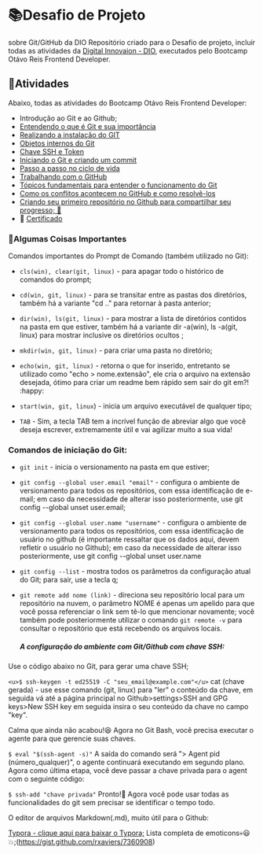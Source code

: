 # 📚Desafio de Projeto
sobre Git/GitHub da DIO
Repositório criado para o Desafio de projeto, incluir
todas as atividades da [Digital Innovaion - DIO](https://web.dio.me/home),
executados pelo Bootcamp
Otávo Reis Frontend Developer.

## 📑Atividades

Abaixo, todas as atividades do Bootcamp Otávo
Reis Frontend Developer: 

- Introdução ao Git e ao Github;
- [Entendendo o que é Git e sua importância](https://web.dio.me/course/introducao-ao-git-e-ao-github/learning/75b9fe49-6ed4-4480-83a7-7e37fc356aa9?back=/track/orange-tech&tab=undefined&moduleId=undefined)
- [Realizando a instalação do GIT](https://web.dio.me/course/introducao-ao-git-e-ao-github/learning/014fe14a-dc5a-41ec-9965-755a79694f27?back=/track/orange-tech&tab=undefined&moduleId=undefined)
- [Objetos internos do Git](https://web.dio.me/course/introducao-ao-git-e-ao-github/learning/02d99abe-e83c-4800-9100-a4258119a781?back=/track/orange-tech&tab=undefined&moduleId=undefined)
- [Chave SSH e Token](https://web.dio.me/course/introducao-ao-git-e-ao-github/learning/7410b862-1989-421a-a48d-500db5857f53?back=/track/orange-tech&tab=undefined&moduleId=undefined)
- [Iniciando o Git e criando um commit](https://web.dio.me/course/introducao-ao-git-e-ao-github/learning/12607816-1128-4906-9645-cbe0f7fcc72b?back=/track/orange-tech&tab=undefined&moduleId=undefined)
- [Passo a passo no ciclo de vida](https://web.dio.me/course/introducao-ao-git-e-ao-github/learning/54cd3040-b3d1-4e91-aea3-e3b031367774?back=/track/orange-tech&tab=undefined&moduleId=undefined)
- [Trabalhando com o GitHub](https://web.dio.me/course/introducao-ao-git-e-ao-github/learning/00c82124-1594-49e8-9f82-4d8c85aa5a48?back=/track/orange-tech&tab=undefined&moduleId=undefined)
- [Tópicos fundamentais para entender o funcionamento do Git](https://web.dio.me/course/introducao-ao-git-e-ao-github/learning/0f9c0907-c8dd-4cf4-b9f5-05f5dd486875?back=/track/orange-tech&tab=undefined&moduleId=undefined)
- [Como os conflitos acontecem no GitHub e como resolvê-los](https://web.dio.me/course/introducao-ao-git-e-ao-github/learning/4895182a-ae5a-44e3-8f12-daa9861ab035?back=/track/orange-tech&tab=undefined&moduleId=undefined)
- [Criando seu primeiro repositório no Github para compartilhar seu progresso; 📎](https://web.dio.me/course/como-entregar-seu-desafio-de-projeto/learning/488fc49a-0738-4e9d-bf87-ea22d2591fde?back=/track/orange-tech&tab=undefined&moduleId=undefined) 
-  📎 [Certificado](https://www.dio.me/certificate/8B22BA3A/share)

### 🔑Algumas Coisas Importantes

Comandos importantes do Prompt de Comando (também utilizado no Git):

- `cls(win), clear(git, linux)` - para apagar todo o histórico de comandos do prompt;

- `cd(win, git, linux)` - para se transitar entre as pastas dos diretórios, também há a variante "cd .." para retornar à pasta anterior;

- `dir(win), ls(git, linux)` - para mostrar a lista de diretórios contidos na pasta em que estiver, também há a variante dir -a(win), ls -a(git, linux) para mostrar inclusive os diretórios ocultos ;

- `mkdir(win, git, linux)` - para criar uma pasta no diretório;

- `echo(win, git, linux)` - retorna o que for inserido, entretanto se utilizado como "echo > nome.extensão", ele cria o arquivo na extensão desejada, ótimo para criar um readme bem rápido sem sair do git em?! :happy:

- `start(win, git, linux`) - inicia um arquivo executável de qualquer tipo;

- `TAB` - Sim, a tecla TAB tem a incrível função de abreviar algo que você deseja escrever, extremamente útil e vai agilizar muito a sua vida!

### Comandos de iniciação do Git:

- `git init` - inicia o versionamento na pasta em que estiver;
- `git config --global user.email "email"` - configura o ambiente de versionamento para todos os repositórios, com essa identificação de e-mail; em caso da necessidade de alterar isso posteriormente, use git config --global unset user.email;
- `git config --global user.name "username"` - configura o ambiente de versionamento para todos os repositórios, com essa identificação de usuário no github (é importante ressaltar que os dados aqui, devem refletir o usuário no Github); em caso da necessidade de alterar isso posteriormente, use git config --global unset user.name
- `git config --list` - mostra todos os parâmetros da configuração atual do Git; para sair, use a tecla q;
- `git remote add nome (link)` - direciona seu repositório local para um repositório na nuvem, o parâmetro NOME é apenas um apelido para que você possa referenciar o link sem tê-lo que mencionar novamente; você também pode posteriormente utilizar o comando `git remote -v` para consultar o repositório que está recebendo os arquivos locais.
  
  ##### A configuração do ambiente com Git/Github com chave SSH:

Use o código abaixo no Git, para gerar uma chave SSH;

`<u>$ ssh-keygen -t ed25519 -C "seu_email@example.com"</u>`
cat (chave gerada) - use esse comando (git, linux) para "ler" o conteúdo da chave, em seguida vá até a página principal no Github>settings>SSH and GPG keys>New SSH key em seguida insira o seu conteúdo da chave no campo "key".

Calma que ainda não acabou!😆 Agora no Git Bash, você precisa executar o agente para que gerencie suas chaves.

`$ eval "$(ssh-agent -s)"`
A saída do comando será "> Agent pid (número_qualquer)", o agente continuará executando em segundo plano. Agora como última etapa, você deve passar a chave privada para o agent com o seguinte código:

`$ ssh-add "chave privada"`
Pronto!🤝 Agora você pode usar todas as funcionalidades do git sem precisar se identificar o tempo todo.

O editor de arquivos Markdown(.md), muito útil para o Github:

[Typora - clique aqui para baixar o Typora;](https://typora.io/)
Lista completa de emoticons💀😃💥;(https://gist.github.com/rxaviers/7360908)

